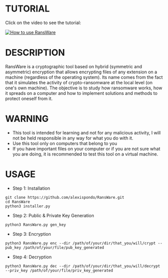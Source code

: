 # TUTORIAL
Click on the video to see the tutorial:

[![How to use RansWare ](https://user-images.githubusercontent.com/47490330/155094096-0a190681-65dc-4d8b-a333-a9b412477587.png)](https://youtu.be/x8xdAWtpcdU?t=1s "How to use RansWare ")


# DESCRIPTION
RansWare is a cryptographic tool based on hybrid (symmetric and asymmetric) encryption that allows encrypting files of any extension on a machine (regardless of the operating system).
Its name comes from the fact that it simulates the activity of crypto-ransomware at the local level (on one's own machine).
The objective is to study how ransomware works, how it spreads on a computer and how to implement solutions and methods to protect oneself from it.

# WARNING

- This tool is intended for learning and not for any malicious activity, I will not be held responsible in any way for what you do with it.
- Use this tool only on computers that belong to you
- If you have important files on your computer or if you are not sure what you are doing, it is recommended to test this tool on a virtual machine.


# USAGE

- Step 1: Installation

```
git clone https://github.com/alexispondo/RansWare.git
cd RansWare
python3 installer.py
```

- Step 2: Public & Private Key Generation
```
python3 RansWare.py gen_key
```

- Step 3: Encryption
```
python3 RansWare.py enc --dir /path/of/your/dir/that_you/will/crypt --pub_key /path/of/your/file/pub_key_generated
```

- Step 4: Decryption
```
python3 RansWare.py dec --dir /path/of/your/dir/that_you/will/decrypt --priv_key /path/of/your/file/priv_key_generated
```
